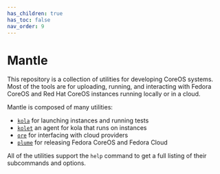 ```yaml
---
has_children: true
has_toc: false
nav_order: 9
---
```


# Mantle

This repository is a collection of utilities for developing CoreOS systems.
Most of the tools are for uploading, running, and interacting with Fedora
CoreOS and Red Hat CoreOS instances running locally or in a cloud.

Mantle is composed of many utilities:
 - [`kola`](kola.md) for launching instances and running tests
 - [`kolet`](kola.md#kolet) an agent for kola that runs on instances
 - [`ore`](mantle/ore.md) for interfacing with cloud providers
 - [`plume`](mantle/plume.md) for releasing Fedora CoreOS and Fedora Cloud

All of the utilities support the `help` command to get a full listing of their
subcommands and options.
